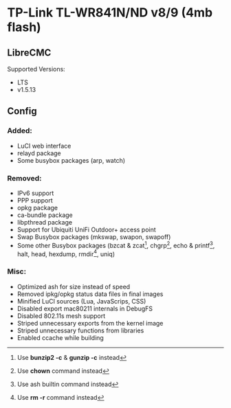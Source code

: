 # TP-Link TL-WR841N/ND v8/9 (4mb flash)

## LibreCMC
Supported Versions:
  - LTS
  - v1.5.13

## Config
### Added:
* LuCI web interface
* relayd package
* Some busybox packages (arp, watch)

### Removed:
* IPv6 support
* PPP support
* opkg package
* ca-bundle package
* libpthread package
* Support for Ubiquiti UniFi Outdoor+ access point
* Swap Busybox packages (mkswap, swapon, swapoff)
* Some other Busybox packages (bzcat & zcat[^1], chgrp[^2], echo & printf[^3], halt, head, hexdump, rmdir[^4], uniq)

### Misc:
* Optimized ash for size instead of speed
* Removed ipkg/opkg status data files in final images
* Minified LuCI sources (Lua, JavaScrips, CSS)
* Disabled export mac80211 internals in DebugFS
* Disabled 802.11s mesh support
* Striped unnecessary exports from the kernel image
* Striped unnecessary functions from libraries
* Enabled ccache while building


[^1]: Use **bunzip2 -c** & **gunzip -c** instead
[^2]: Use **chown** command instead
[^3]: Use ash builtin command instead
[^4]: Use **rm -r** command instead
